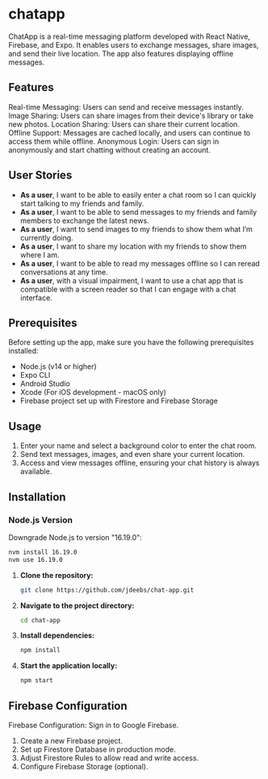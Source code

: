 # chatapp
ChatApp is a real-time messaging platform developed with React Native, Firebase, and Expo. It enables users to exchange messages, share images, and send their live location. The app also features displaying offline messages.

## Features
Real-time Messaging: Users can send and receive messages instantly.
Image Sharing: Users can share images from their device's library or take new photos.
Location Sharing: Users can share their current location.
Offline Support: Messages are cached locally, and users can continue to access them while offline.
Anonymous Login: Users can sign in anonymously and start chatting without creating an account.

## User Stories
- **As a user**, I want to be able to easily enter a chat room so I can quickly start talking to my friends and family. 
- **As a user**, I want to be able to send messages to my friends and family members to exchange the latest news. 
- **As a user**, I want to send images to my friends to show them what I’m currently doing. 
- **As a user**, I want to share my location with my friends to show them where I am. 
- **As a user**, I want to be able to read my messages offline so I can reread conversations at any time. 
- **As a user**, with a visual impairment, I want to use a chat app that is compatible with a screen reader so that I can engage with a chat interface.

## Prerequisites
Before setting up the app, make sure you have the following prerequisites installed:

- Node.js (v14 or higher)
- Expo CLI
- Android Studio
- Xcode (For iOS development - macOS only)
- Firebase project set up with Firestore and Firebase Storage

## Usage

1. Enter your name and select a background color to enter the chat room.
2. Send text messages, images, and even share your current location.
3. Access and view messages offline, ensuring your chat history is always available.


## Installation

### Node.js Version

Downgrade Node.js to version "16.19.0":

```bash
nvm install 16.19.0
nvm use 16.19.0
```

1. **Clone the repository:**

    ```sh
    git clone https://github.com/jdeebs/chat-app.git
    ```

2. **Navigate to the project directory:**

    ```sh
    cd chat-app
    ```

3. **Install dependencies:**

    ```sh
    npm install
    ```

4. **Start the application locally:**

    ```sh
    npm start
    ```

## Firebase Configuration

Firebase Configuration: Sign in to Google Firebase.

1. Create a new Firebase project.
2. Set up Firestore Database in production mode.
3. Adjust Firestore Rules to allow read and write access.
4. Configure Firebase Storage (optional).

